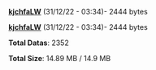 [**kjchfaLW**](/data/kjchfaLW.txt) (31/12/22 - 03:34)- 2444 bytes

[**kjchfaLW**](/data/kjchfaLW.txt) (31/12/22 - 03:34)- 2444 bytes

**Total Datas**: 2352

**Total Size**: 14.89 MB / 14.9 MB